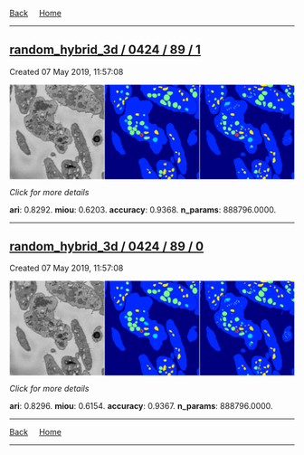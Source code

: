 
[Back](..)&nbsp;&nbsp;&nbsp;&nbsp;&nbsp;[Home](https://leapmanlab.github.io/snapshots)

---

<div class="summary"><a href="1"><h2>random_hybrid_3d / 0424 / 89 / 1</h2></a><p>Created 07 May 2019, 11:57:08
</p><a href="1"><img src="1/media/summary.png" align="center"></a><p>
<i>Click for more details</i>
</p></div>

**ari**: 0.8292. **miou**: 0.6203. **accuracy**: 0.9368. **n_params**: 888796.0000. 

---

<div class="summary"><a href="0"><h2>random_hybrid_3d / 0424 / 89 / 0</h2></a><p>Created 07 May 2019, 11:57:08
</p><a href="0"><img src="0/media/summary.png" align="center"></a><p>
<i>Click for more details</i>
</p></div>

**ari**: 0.8296. **miou**: 0.6154. **accuracy**: 0.9367. **n_params**: 888796.0000. 

---

[Back](..)&nbsp;&nbsp;&nbsp;&nbsp;&nbsp;[Home](https://leapmanlab.github.io/snapshots)

---